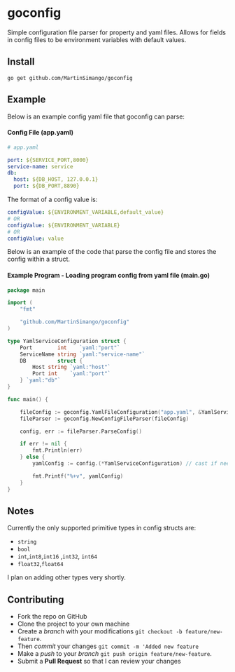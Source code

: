 # goconfig
Simple configuration file parser for property and yaml files. Allows for fields in config files to be environment variables with default values.


## Install

```
go get github.com/MartinSimango/goconfig
```

## Example
Below is an example config yaml file that goconfig can parse:
#### Config File (app.yaml)
``` yaml
# app.yaml

port: ${SERVICE_PORT,8000}
service-name: service
db: 
  host: ${DB_HOST, 127.0.0.1}
  port: ${DB_PORT,8890}

```
The format of a config value is: 
``` yaml
configValue: ${ENVIRONMENT_VARIABLE,default_value}  
# OR 
configValue: ${ENVIRONMENT_VARIABLE} 
# OR 
configValue: value
```

Below is an example of the code that parse the config file and stores the config within a struct.
#### Example Program - Loading program config from yaml file (main.go)
``` go
package main

import (
	"fmt"

	"github.com/MartinSimango/goconfig"
)

type YamlServiceConfiguration struct {
	Port        int    `yaml:"port"`
	ServiceName string `yaml:"service-name"`
	DB          struct {
		Host string `yaml:"host"`
		Port int    `yaml:"port"`
	} `yaml:"db"`
}

func main() {

	fileConfig := goconfig.YamlFileConfiguration("app.yaml", &YamlServiceConfiguration{})
	fileParser := goconfig.NewConfigFileParser(fileConfig)

	config, err := fileParser.ParseConfig()

	if err != nil {
		fmt.Println(err)
	} else {
		yamlConfig := config.(*YamlServiceConfiguration) // cast if needed

		fmt.Printf("%+v", yamlConfig)
	}
}

```

## Notes

Currently the only supported primitive types in config structs are:
- `string`
- `bool`
- `int`,`int8`,`int16` ,`int32`, `int64` 
- `float32`,`float64`

I plan on adding other types very shortly.

## Contributing

- Fork the repo on GitHub
- Clone the project to your own machine
- Create a *branch* with your modifications `git checkout -b feature/new-feature`.
- Then _commit_ your changes `git commit -m 'Added new feature`
- Make a _push_ to your _branch_ `git push origin feature/new-feature`.
- Submit a **Pull Request** so that I can review your changes

